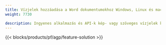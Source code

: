 ```yaml
---
title: Vízjelek hozzáadása a Word dokumentumokhoz Windows, Linux és macOS rendszeren 
weight: 7730

description: Ingyenes alkalmazás és API-k kép- vagy szöveges vízjelek kezelésére DOC, DOCX és ODT fájlokon
---
```


{{< blocks/products/pf/agp/feature-solution >}} 

